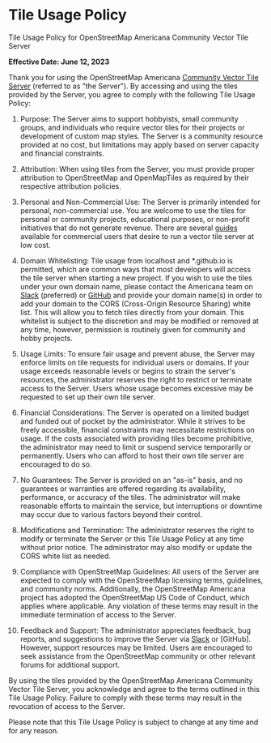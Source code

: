 # Tile Usage Policy

Tile Usage Policy for OpenStreetMap Americana Community Vector Tile Server

**Effective Date: June 12, 2023**

Thank you for using the OpenStreetMap Americana [Community Vector Tile Server](https://tile.ourmap.us) (referred to as "the Server"). By accessing and using the tiles provided by the Server, you agree to comply with the following Tile Usage Policy:

1. Purpose:
   The Server aims to support hobbyists, small community groups, and individuals who require vector tiles for their projects or development of custom map styles. The Server is a community resource provided at no cost, but limitations may apply based on server capacity and financial constraints.

2. Attribution:
   When using tiles from the Server, you must provide proper attribution to OpenStreetMap and OpenMapTiles as required by their respective attribution policies.

3. Personal and Non-Commercial Use:
   The Server is primarily intended for personal, non-commercial use. You are welcome to use the tiles for personal or community projects, educational purposes, or non-profit initiatives that do not generate revenue. There are several [guides](https://www.openstreetmap.org/user/ZeLonewolf/diary/401697) available for commercial users that desire to run a vector tile server at low cost.

4. Domain Whitelisting:
   Tile usage from localhost and \*.github.io is permitted, which are common ways that most developers will access the tile server when starting a new project. If you wish to use the tiles under your own domain name, please contact the Americana team on [Slack](https://osmus.slack.com/archives/C01V02K52UX) (preferred) or [GitHub](https://github.com/ZeLonewolf/openstreetmap-americana) and provide your domain name(s) in order to add your domain to the CORS (Cross-Origin Resource Sharing) white list. This will allow you to fetch tiles directly from your domain. This whitelist is subject to the discretion and may be modified or removed at any time, however, permission is routinely given for community and hobby projects.

5. Usage Limits:
   To ensure fair usage and prevent abuse, the Server may enforce limits on tile requests for individual users or domains. If your usage exceeds reasonable levels or begins to strain the server's resources, the administrator reserves the right to restrict or terminate access to the Server. Users whose usage becomes excessive may be requested to set up their own tile server.

6. Financial Considerations:
   The Server is operated on a limited budget and funded out of pocket by the administrator. While it strives to be freely accessible, financial constraints may necessitate restrictions on usage. If the costs associated with providing tiles become prohibitive, the administrator may need to limit or suspend service temporarily or permanently. Users who can afford to host their own tile server are encouraged to do so.

7. No Guarantees:
   The Server is provided on an "as-is" basis, and no guarantees or warranties are offered regarding its availability, performance, or accuracy of the tiles. The administrator will make reasonable efforts to maintain the service, but interruptions or downtime may occur due to various factors beyond their control.

8. Modifications and Termination:
   The administrator reserves the right to modify or terminate the Server or this Tile Usage Policy at any time without prior notice. The administrator may also modify or update the CORS white list as needed.

9. Compliance with OpenStreetMap Guidelines:
   All users of the Server are expected to comply with the OpenStreetMap licensing terms, guidelines, and community norms. Additionally, the OpenStreetMap Americana project has adopted the OpenStreetMap US Code of Conduct, which applies where applicable. Any violation of these terms may result in the immediate termination of access to the Server.

10. Feedback and Support:
    The administrator appreciates feedback, bug reports, and suggestions to improve the Server via [Slack](https://osmus.slack.com/archives/C01V02K52UX) or [GitHub]. However, support resources may be limited. Users are encouraged to seek assistance from the OpenStreetMap community or other relevant forums for additional support.

By using the tiles provided by the OpenStreetMap Americana Community Vector Tile Server, you acknowledge and agree to the terms outlined in this Tile Usage Policy. Failure to comply with these terms may result in the revocation of access to the Server.

Please note that this Tile Usage Policy is subject to change at any time and for any reason.
